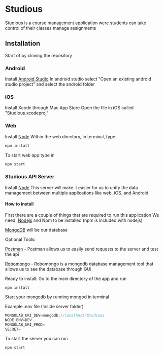 # Studious
Studious is a course management application were students can take control of their classes manage assignments

## Installation
Start of by cloning the repository

### Android

Install [Android Studio](https://developer.android.com/studio/index.html)
In android studio select "Open an existing android studio project" and select the android folder

### iOS

Install Xcode through Mac App Store
Open the file in iOS called "Studious.xcodeproj"

### Web
Install [Node](https://nodejs.org/en/)
Within the web directory, in terminal, type: 
```javascript
npm install
```
To start web app type in
```javascript
npm start
```
### Studious API Server
Install [Node](https://nodejs.org/en/)
This server will make it easier for us to unify the data management between
multiple applications like web, iOS, and Android

#### How to install
First there are a couple of things that are required to run this application
We need:
[Nodejs](https://nodejs.org/en/) and Npm to be installed (npm is included with nodejs)

[MongoDB](https://www.mongodb.com/download-center?jmp=nav) will be our database

Optional Tools:

[Postman](https://www.getpostman.com/) - Postman allows us to easily send requests to the server and test the api

[Robomongo](https://robomongo.org/) - Robomongo is a mongodb database management tool that allows us to see the database through GUI

Ready to install:
Go to the main directory of the app and run 
```javacript
npm install
```
Start your mongodb by running mongod in terminal

Example .env file (Inside server folder)

```javascript
MONGOLAB_URI_DEV=mongodb://localhost/Studious
NODE_ENV=DEV
MONGOLAB_URI_PROD=
SECRET=
```
To start the server you can run
```javascript
npm start
```